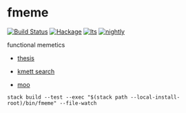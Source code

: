 fmeme
===

[![Build Status](https://travis-ci.org/tonyday567/fmeme.svg)](https://travis-ci.org/tonyday567/fmeme) [![Hackage](https://img.shields.io/hackage/v/fmeme.svg)](https://hackage.haskell.org/package/fmeme) [![lts](https://www.stackage.org/package/fmeme/badge/lts)](http://stackage.org/lts/package/fmeme) [![nightly](https://www.stackage.org/package/fmeme/badge/nightly)](http://stackage.org/nightly/package/fmeme) 

functional memetics

-   [thesis](http://etheses.whiterose.ac.uk/4847/1/Richard%20Senington%27s%20thesis.pdf)

-   [kmett search](https://hackage.haskell.org/package/search-0.2)

-   [moo](https://github.com/astanin/moo)


```
stack build --test --exec "$(stack path --local-install-root)/bin/fmeme" --file-watch
```
